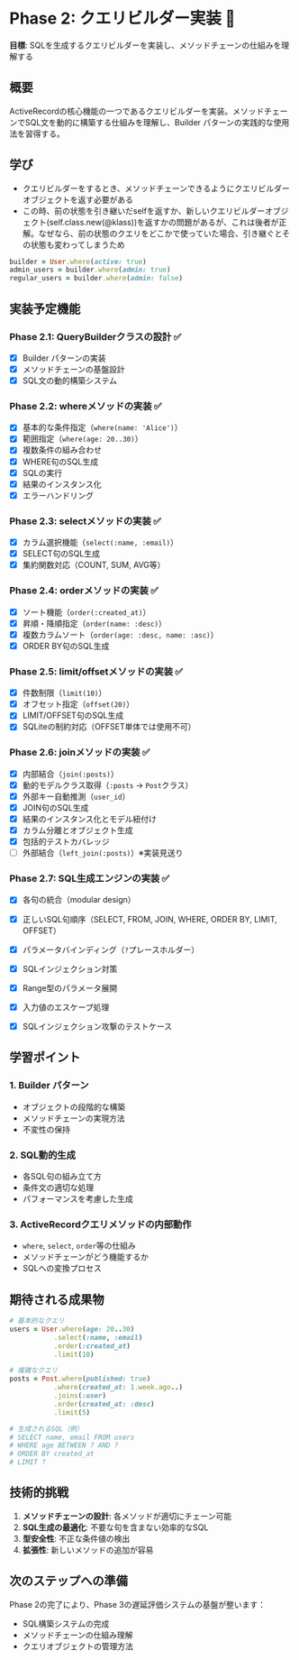 # Phase 2: クエリビルダー実装 🔄

**目標**: SQLを生成するクエリビルダーを実装し、メソッドチェーンの仕組みを理解する

## 概要

ActiveRecordの核心機能の一つであるクエリビルダーを実装。メソッドチェーンでSQL文を動的に構築する仕組みを理解し、Builder パターンの実践的な使用法を習得する。

## 学び
- クエリビルダーをするとき、メソッドチェーンできるようにクエリビルダーオブジェクトを返す必要がある
- この時、前の状態を引き継いだselfを返すか、新しいクエリビルダーオブジェクト(self.class.new(@klass))を返すかの問題があるが、これは後者が正解。なぜなら、前の状態のクエリをどこかで使っていた場合、引き継ぐとその状態も変わってしまうため

```ruby
builder = User.where(active: true)
admin_users = builder.where(admin: true)
regular_users = builder.where(admin: false)
```


## 実装予定機能

### Phase 2.1: QueryBuilderクラスの設計 ✅
- [x] Builder パターンの実装
- [x] メソッドチェーンの基盤設計
- [x] SQL文の動的構築システム

### Phase 2.2: whereメソッドの実装 ✅
- [x] 基本的な条件指定（`where(name: 'Alice')`）
- [x] 範囲指定（`where(age: 20..30)`）
- [x] 複数条件の組み合わせ
- [x] WHERE句のSQL生成
- [x] SQLの実行
- [x] 結果のインスタンス化
- [x] エラーハンドリング

### Phase 2.3: selectメソッドの実装 ✅
- [x] カラム選択機能（`select(:name, :email)`）
- [x] SELECT句のSQL生成
- [x] 集約関数対応（COUNT, SUM, AVG等）

### Phase 2.4: orderメソッドの実装 ✅
- [x] ソート機能（`order(:created_at)`）
- [x] 昇順・降順指定（`order(name: :desc)`）
- [x] 複数カラムソート（`order(age: :desc, name: :asc)`）
- [x] ORDER BY句のSQL生成

### Phase 2.5: limit/offsetメソッドの実装 ✅
- [x] 件数制限（`limit(10)`）
- [x] オフセット指定（`offset(20)`）
- [x] LIMIT/OFFSET句のSQL生成
- [x] SQLiteの制約対応（OFFSET単体では使用不可）

### Phase 2.6: joinメソッドの実装 ✅
- [x] 内部結合（`join(:posts)`）
- [x] 動的モデルクラス取得（`:posts` → `Post`クラス）
- [x] 外部キー自動推測（`user_id`）
- [x] JOIN句のSQL生成
- [x] 結果のインスタンス化とモデル紐付け
- [x] カラム分離とオブジェクト生成
- [x] 包括的テストカバレッジ
- [ ] 外部結合（`left_join(:posts)`）※実装見送り

### Phase 2.7: SQL生成エンジンの実装 ✅
- [x] 各句の統合（modular design）
- [x] 正しいSQL句順序（SELECT, FROM, JOIN, WHERE, ORDER BY, LIMIT, OFFSET）
- [x] パラメータバインディング（`?`プレースホルダー）
- [x] SQLインジェクション対策
- [x] Range型のパラメータ展開
- [x] 入力値のエスケープ処理
- [x] SQLインジェクション攻撃のテストケース


## 学習ポイント

### 1. Builder パターン
- オブジェクトの段階的な構築
- メソッドチェーンの実現方法
- 不変性の保持

### 2. SQL動的生成
- 各SQL句の組み立て方
- 条件文の適切な処理
- パフォーマンスを考慮した生成

### 3. ActiveRecordクエリメソッドの内部動作
- `where`, `select`, `order`等の仕組み
- メソッドチェーンがどう機能するか
- SQLへの変換プロセス

## 期待される成果物

```ruby
# 基本的なクエリ
users = User.where(age: 20..30)
           .select(:name, :email)
           .order(:created_at)
           .limit(10)

# 複雑なクエリ
posts = Post.where(published: true)
           .where(created_at: 1.week.ago..)
           .joins(:user)
           .order(created_at: :desc)
           .limit(5)

# 生成されるSQL（例）
# SELECT name, email FROM users 
# WHERE age BETWEEN ? AND ? 
# ORDER BY created_at 
# LIMIT ?
```

## 技術的挑戦

1. **メソッドチェーンの設計**: 各メソッドが適切にチェーン可能
2. **SQL生成の最適化**: 不要な句を含まない効率的なSQL
3. **型安全性**: 不正な条件値の検出
4. **拡張性**: 新しいメソッドの追加が容易

## 次のステップへの準備

Phase 2の完了により、Phase 3の遅延評価システムの基盤が整います：

- SQL構築システムの完成
- メソッドチェーンの仕組み理解
- クエリオブジェクトの管理方法
